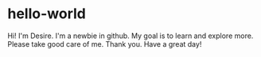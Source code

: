 # hello-world

Hi! I'm Desire. I'm a newbie in github.
My goal is to learn and explore more. 
Please take good care of me. Thank you. 
Have a great day!
